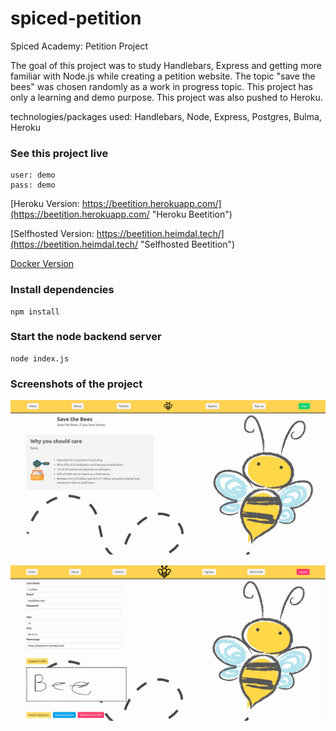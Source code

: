 # spiced-petition

Spiced Academy: Petition Project

The goal of this project was to study Handlebars, Express and getting more familiar with Node.js while creating a petition website.
The topic "save the bees" was chosen randomly as a work in progress topic. This project has only a learning and demo purpose.
This project was also pushed to Heroku.

technologies/packages used: Handlebars, Node, Express, Postgres, Bulma, Heroku

### See this project live

```
user: demo
pass: demo
```

[Heroku Version: https://beetition.herokuapp.com/](https://beetition.herokuapp.com/ "Heroku Beetition")

[Selfhosted Version: https://beetition.heimdal.tech/](https://beetition.heimdal.tech/ "Selfhosted Beetition")

[Docker Version](https://github.com/matthiasjo/spiced-petition/tree/docker-version "Docker Branch")

### Install dependencies

```
npm install
```

### Start the node backend server

```
node index.js
```

### Screenshots of the project

![Screenshot](/screenshots/scrn1.png?raw=true "Screenshot 1")

![Screenshot](/screenshots/scrn2.png?raw=true "Screenshot 2")
